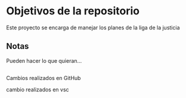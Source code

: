 # Objetivos de la repositorio

Este proyecto se encarga de manejar los planes de la liga de la justicia


## Notas
Pueden hacer lo que quieran...

##
Cambios realizados en GitHub

cambio realizados en vsc

